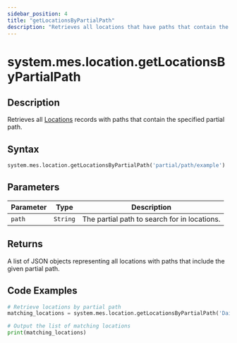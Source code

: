 ```yaml
---
sidebar_position: 4
title: "getLocationsByPartialPath"
description: "Retrieves all locations that have paths that contain the provided path."
---
```


# system.mes.location.getLocationsByPartialPath

## Description

Retrieves all [Locations](../../data-model/location-model/location) records with paths that contain the specified partial path.

## Syntax
```python
system.mes.location.getLocationsByPartialPath('partial/path/example')
```

## Parameters

| Parameter | Type     | Description                                  |
|-----------|----------|----------------------------------------------|
| `path`    | `String` | The partial path to search for in locations. |

## Returns

A list of JSON objects representing all locations with paths that include the given partial path.

## Code Examples

```python
# Retrieve locations by partial path
matching_locations = system.mes.location.getLocationsByPartialPath('DairyCo')

# Output the list of matching locations
print(matching_locations)
```